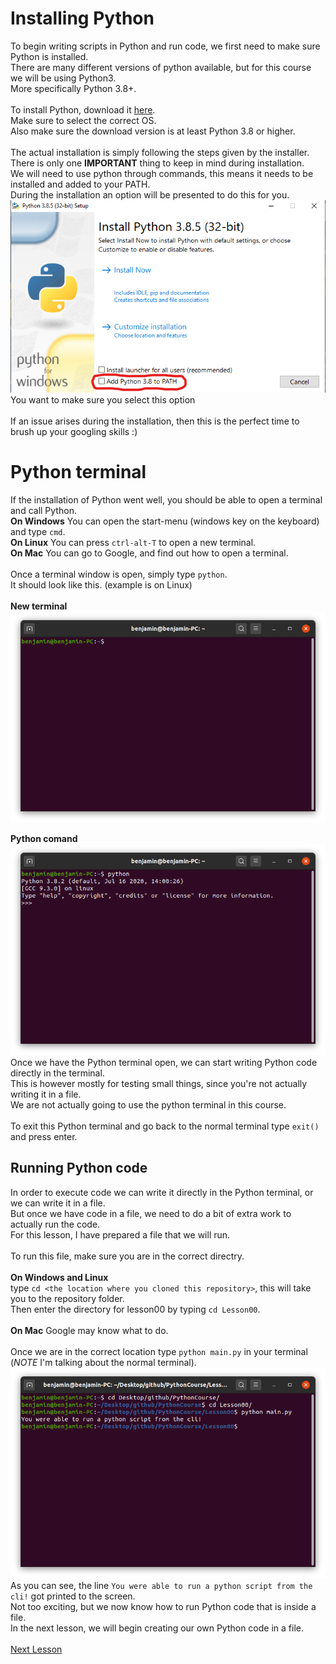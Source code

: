 # Installing Python

To begin writing scripts in Python and run code, we first need to make sure Python is installed. \
There are many different versions of python available, but for this course we will be using Python3. \
More specifically Python 3.8+. \
\
To install Python, download it [here](https://www.python.org/downloads/). \
Make sure to select the correct OS. \
Also make sure the download version is at least Python 3.8 or higher. \
\
The actual installation is simply following the steps given by the installer. \
There is only one **IMPORTANT** thing to keep in mind during installation. \
We will need to use python through commands, this means it needs to be installed and added to your PATH. \
During the installation an option will be presented to do this for you. \
![alt text](Resources/PythonInstall.png "Install option")
You want to make sure you select this option \
\
If an issue arises during the installation, then this is the perfect time to brush up your googling skills :)

# Python terminal

If the installation of Python went well, you should be able to open a terminal and call Python. \
**On Windows** You can open the start-menu (windows key on the keyboard) and type `cmd`. \
**On Linux** You can press `ctrl-alt-T` to open a new terminal. \
**On Mac** You can go to Google, and find out how to open a terminal. \
\
Once a terminal window is open, simply type `python`. \
It should look like this. (example is on Linux) \
\
**New terminal** \
![alt text](Resources/EmptyTerminal.png "Empty Terminal")

**Python comand** \
![alt text](Resources/PythonTerminal.png "Python Terminal")
\
Once we have the Python terminal open, we can start writing Python code directly in the terminal. \
This is however mostly for testing small things, since you're not actually writing it in a file. \
We are not actually going to use the python terminal in this course. \
\
To exit this Python terminal and go back to the normal terminal type `exit()` and press enter.

## Running Python code

In order to execute code we can write it directly in the Python terminal, or we can write it in a file. \
But once we have code in a file, we need to do a bit of extra work to actually run the code. \
For this lesson, I have prepared a file that we will run. \
\
To run this file, make sure you are in the correct directry. \
\
**On Windows and Linux** \
type `cd <the location where you cloned this repository>`, this will take you to the repository folder. \
Then enter the directory for lesson00 by typing `cd Lesson00`. \
\
**On Mac** Google may know what to do. \
\
Once we are in the correct location type `python main.py` in your terminal (*NOTE* I'm talking about the normal terminal). \
![alt text](Resources/RunMain.png "Running our first script")
\
As you can see, the line `You were able to run a python script from the cli!` got printed to the screen. \
Not too exciting, but we now know how to run Python code that is inside a file. \
In the next lesson, we will begin creating our own Python code in a file. \
\
[Next Lesson](../Lesson01)
